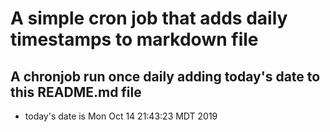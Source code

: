 A simple cron job that adds daily timestamps to markdown file
============================================================
## A chronjob run once daily adding today's date to this README.md file
* today's date is Mon Oct 14 21:43:23 MDT 2019
